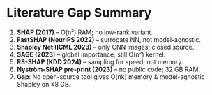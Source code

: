 # Literature Gap Summary

1. **SHAP (2017)** – O(n²) RAM; no low-rank variant.
2. **FastSHAP (NeurIPS 2022)** – surrogate NN, not model-agnostic.
3. **Shapley Net (ICML 2023)** – only CNN images; closed source.
4. **SAGE (2023)** – global importance; still O(n²) kernel.
5. **RS-SHAP (KDD 2024)** – sampling for speed, not memory.
6. **Nyström-SHAP pre-print (2023)** – no public code; 32 GB RAM.
7. **Gap**: No open-source tool gives O(nk) memory & model-agnostic Shapley on ≤8 GB.